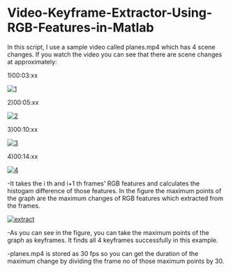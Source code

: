 # Video-Keyframe-Extractor-Using-RGB-Features-in-Matlab

In this script, I use a sample video called planes.mp4 which has 4 scene changes. If you watch the video you can see that there are scene changes at approximately:

1)00:03:xx

<a href="https://ibb.co/czKZUy"><img src="https://preview.ibb.co/hOP19y/1.png" alt="1" border="0"></a>

2)00:05:xx

<a href="https://ibb.co/ko0SGd"><img src="https://preview.ibb.co/cxLipy/2.png" alt="2" border="0"></a>

3)00:10:xx

<a href="https://ibb.co/bvDshJ"><img src="https://preview.ibb.co/mx4yNJ/3.png" alt="3" border="0"></a>

4)00:14:xx

<a href="https://ibb.co/iWTshJ"><img src="https://preview.ibb.co/dF6Opy/4.png" alt="4" border="0"></a>

-It takes the i th and i+1 th frames' RGB features and calculates the histogam difference of those features. 
In the figure the maximum points of the graph are the maximum changes of RGB features which extracted from the frames. 


<a href="https://ibb.co/hEpyNJ"><img src="https://preview.ibb.co/dFc7Gd/extract.png" alt="extract" border="0"></a><br />

-As you can see in the figure, you can take the maximum points of the graph as keyframes. It finds all 4 keyframes successfully in this example.

-planes.mp4 is stored as 30 fps so you can get the duration of the maximum change by dividing the frame no of those maximum points by 30.
